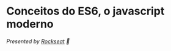 # Conceitos do ES6, o javascript moderno

###### Presented by [Rockseat](https://rocketseat.com.br/) :rocket: